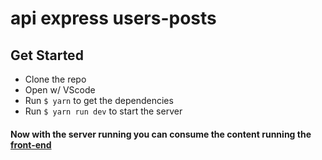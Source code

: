 # api express users-posts

## Get Started
- Clone the repo
- Open w/ VScode
- Run ```$ yarn``` to get the dependencies
- Run ```$ yarn run dev``` to start the server

#### Now with the server running you can consume the content running the [front-end](https://github.com/eu-taua/react-ts-posts-page)
